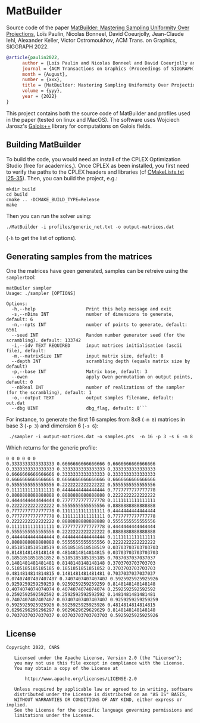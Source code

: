  # MatBuilder

Source code of the paper [MatBuilder: Mastering Sampling Uniformity Over Projections](https://perso.liris.cnrs.fr/lpaulin/Publications/paulin2022.html), Loïs Paulin, Nicolas Bonneel, David Coeurjolly, Jean-Claude Iehl, Alexander Keller, Victor Ostromoukhov, ACM Trans. on Graphics, SIGGRAPH 2022.

``` bibtex
@article{paulin2022,
      author = {Loïs Paulin and Nicolas Bonneel and David Coeurjolly and Jean-Claude Iehl and Alexander Keller and Victor Ostromoukhov},
      journal = {ACM Transactions on Graphics (Proceedings of SIGGRAPH)},
      month = {August},
      number = {xxx},
      title = {MatBuilder: Mastering Sampling Uniformity Over Projections},
      volume = {yyy},
      year = {2022}
}
```

 This project contains both the source code of MatBuilder and profiles used in the paper (tested on linux and MacOS).
 The software uses Wojciech Jarosz's [Galois++](https://github.com/wkjarosz/galois) library for computations on Galois fields.


## Building MatBuilder

 To build the code, you would need an install of the CPLEX Optimization Studio (free for academics,). Once CPLEX as been installed,
 you first need to verify the paths to the CPLEX headers and libraries (cf [CMakeLists.txt l25-35](https://github.com/loispaulin/matbuilder/blob/6b8474f16bfc26d2c82fcaf6bf55e544db6706e1/CMakeLists.txt#L25-L35)).
 Then, you can build the project, e.g.:

```
mkdir build
cd build
cmake .. -DCMAKE_BUILD_TYPE=Release
make
```

Then you can run the solver using:

```
./MatBuilder -i profiles/generic_net.txt -o output-matrices.dat
```

(`-h` to get the list of options).


## Generating samples from the matrices


One the matrices have geen generated, samples can be retreive using the `sampler`tool: 

```
matBuiler sampler
Usage: ./sampler [OPTIONS]

Options:
  -h,--help                   Print this help message and exit
  -s,--nDims INT              number of dimensions to generate, default: 6
  -n,--npts INT               number of points to generate, default: 6561
  --seed INT                  Random number generator seed (for the scrambling). default: 133742
  -i,--idv TEXT REQUIRED      input matrices initialisation (ascii file), default:
  -m,--matrixSize INT         input matrix size, default: 8
  --depth INT                 scrambling depth (equals matrix size by default)
  -p,--base INT               Matrix base, default: 3
  --owen                      apply Owen permutation on output points, default: 0
  --nbReal INT                number of realizations of the sampler (for the scrambling), default: 1
  -o,--output TEXT            output samples filename, default: out.dat
  --dbg UINT                  dbg_flag, default: 0```
```

For instance, to generate the first 16 samples from 8x8 (`-m 8`) matrices in base 3 (`-p 3`) and dimension 6 (`-s 6`):

```
 ./sampler -i output-matrices.dat -o samples.pts  -n 16 -p 3 -s 6 -m 8
```

Which returns for the generic profile:

``` 
0 0 0 0 0 0
0.3333333333333333 0.6666666666666666 0.6666666666666666 0.3333333333333333 0.3333333333333333 0.3333333333333333
0.6666666666666666 0.3333333333333333 0.3333333333333333 0.6666666666666666 0.6666666666666666 0.6666666666666666
0.5555555555555556 0.2222222222222222 0.5555555555555556 0.1111111111111111 0.4444444444444444 0.7777777777777778
0.8888888888888888 0.8888888888888888 0.2222222222222222 0.4444444444444444 0.7777777777777778 0.1111111111111111
0.2222222222222222 0.5555555555555556 0.8888888888888888 0.7777777777777778 0.1111111111111111 0.4444444444444444
0.7777777777777778 0.1111111111111111 0.7777777777777778 0.2222222222222222 0.8888888888888888 0.5555555555555556
0.1111111111111111 0.7777777777777778 0.4444444444444444 0.5555555555555556 0.2222222222222222 0.8888888888888888
0.4444444444444444 0.4444444444444444 0.1111111111111111 0.8888888888888888 0.5555555555555556 0.2222222222222222
0.8518518518518519 0.8518518518518519 0.03703703703703703 0.8148148148148148 0.4814814814814815 0.03703703703703703
0.1851851851851852 0.5185185185185185 0.7037037037037037 0.1481481481481481 0.8148148148148148 0.3703703703703703
0.5185185185185185 0.1851851851851852 0.3703703703703703 0.4814814814814815 0.1481481481481481 0.7037037037037037
0.07407407407407407 0.7407407407407407 0.5925925925925926 0.9259259259259259 0.9259259259259259 0.8148148148148148
0.4074074074074074 0.4074074074074074 0.2592592592592592 0.2592592592592592 0.2592592592592592 0.1481481481481481
0.7407407407407407 0.07407407407407407 0.9259259259259259 0.5925925925925926 0.5925925925925926 0.4814814814814815
0.6296296296296297 0.9629629629629629 0.8148148148148148 0.7037037037037037 0.03703703703703703 0.5925925925925926
```

## License


```
Copyright 2022, CNRS

   Licensed under the Apache License, Version 2.0 (the "License");
   you may not use this file except in compliance with the License.
   You may obtain a copy of the License at

       http://www.apache.org/licenses/LICENSE-2.0

   Unless required by applicable law or agreed to in writing, software
   distributed under the License is distributed on an "AS IS" BASIS,
   WITHOUT WARRANTIES OR CONDITIONS OF ANY KIND, either express or implied.
   See the License for the specific language governing permissions and
   limitations under the License.
```
